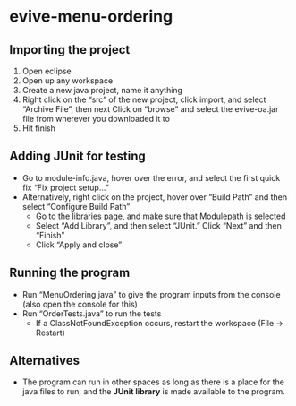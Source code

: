 # evive-menu-ordering

## Importing the project
1. Open eclipse
2. Open up any workspace
3. Create a new java project, name it anything
4. Right click on the “src” of the new project, click import, and select “Archive File”, then next Click on “browse” and select the evive-oa.jar file from wherever you downloaded it to
5. Hit finish

## Adding JUnit for testing
* Go to module-info.java, hover over the error, and select the first quick fix “Fix project setup…”
* Alternatively, right click on the project, hover over “Build Path” and then select “Configure Build Path”
  - Go to the libraries page, and make sure that Modulepath is selected
  - Select “Add Library”, and then select “JUnit.” Click “Next” and then “Finish”
  - Click “Apply and close”

## Running the program
* Run “MenuOrdering.java” to give the program inputs from the console (also open the console for this)
* Run “OrderTests.java” to run the tests
  - If a ClassNotFoundException occurs, restart the workspace (File -> Restart)

## Alternatives
* The program can run in other spaces as long as there is a place for the java files to run, and the **JUnit library** is made available to the program.
